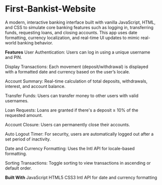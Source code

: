 # First-Bankist-Website

A modern, interactive banking interface built with vanilla JavaScript, HTML, and CSS to simulate core banking features such as logging in, transferring funds, requesting loans, and closing accounts. This app uses date formatting, currency localization, and real-time UI updates to mimic real-world banking behavior.


**Features**
User Authentication: Users can log in using a unique username and PIN.

Display Transactions: Each movement (deposit/withdrawal) is displayed with a formatted date and currency based on the user’s locale.

Account Summary: Real-time calculation of total deposits, withdrawals, interest, and account balance.

Transfer Funds: Users can transfer money to other users with valid usernames.

Loan Requests: Loans are granted if there's a deposit ≥ 10% of the requested amount.

Account Closure: Users can permanently close their accounts.

Auto Logout Timer: For security, users are automatically logged out after a set period of inactivity.

Date and Currency Formatting: Uses the Intl API for locale-based formatting.

Sorting Transactions: Toggle sorting to view transactions in ascending or default order.



**Built With**
JavaScript 
HTML5
CSS3
Intl API for date and currency formatting

